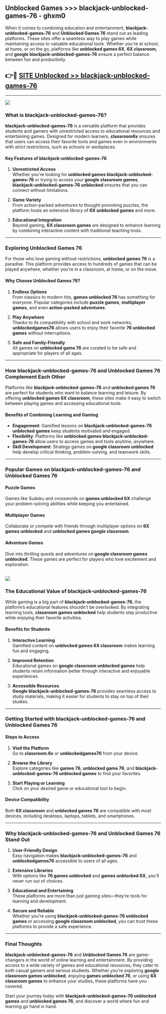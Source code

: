 ## Unblocked Games >>> blackjack-unblocked-games-76 - ghxm0 

When it comes to combining education and entertainment, **blackjack-unblocked-games-76** and **Unblocked Games 76** stand out as leading platforms. These sites offer a seamless way to play games while maintaining access to valuable educational tools. Whether you're at school, at home, or on the go, platforms like **unblocked games 6X**, **6X classroom**, and **google blackjack-unblocked-games-76** ensure a perfect balance between fun and productivity.
## 👉🔴 [SITE Unblocked >> blackjack-unblocked-games-76](https://unblockedgames.edu.pl?title=blackjack-unblocked-games-76&ref=22JU)
---
<a href="https://unblockedgames.edu.pl?title=blackjack-unblocked-games-76&ref=22JU/"><img src="https://github.com/user-attachments/assets/438f12ca-57a4-47a3-8ead-c64da593a1e5"/></a>
### What is blackjack-unblocked-games-76?  

**blackjack-unblocked-games-76** is a versatile platform that provides students and gamers with unrestricted access to educational resources and entertaining games. Designed for modern learners, **classroom6x** ensures that users can access their favorite tools and games even in environments with strict restrictions, such as schools or workplaces.  

#### Key Features of blackjack-unblocked-games-76  

1. **Unrestricted Access**  
   Whether you're looking for **unblocked games blackjack-unblocked-games-76** or trying to access your **google classroom games**, **blackjack-unblocked-games-76 unblocked** ensures that you can connect without limitations.  

2. **Game Variety**  
   From action-packed adventures to thought-provoking puzzles, the platform hosts an extensive library of **6X unblocked games** and more.  

3. **Educational Integration**  
   Beyond gaming, **6X classroom games** are designed to enhance learning by combining interactive content with traditional teaching tools.  



---

### Exploring Unblocked Games 76  

For those who love gaming without restrictions, **unblocked games 76** is a paradise. This platform provides access to hundreds of games that can be played anywhere, whether you're in a classroom, at home, or on the move.  

#### Why Choose Unblocked Games 76?  

1. **Endless Options**  
   From classics to modern hits, **games unblocked 76** has something for everyone. Popular categories include **puzzle games**, **multiplayer games**, and even **action-packed adventures**.  

2. **Play Anywhere**  
   Thanks to its compatibility with school and work networks, **unblockedgames76** allows users to enjoy their favorite **76 unblocked games** without interruptions.  

3. **Safe and Family-Friendly**  
   All games on **unblocked game 76** are curated to be safe and appropriate for players of all ages.  

---

### How blackjack-unblocked-games-76 and Unblocked Games 76 Complement Each Other  

Platforms like **blackjack-unblocked-games-76** and **unblocked games 76** are perfect for students who want to balance learning and leisure. By offering **unblocked games 6X classroom**, these sites make it easy to switch between playing games and accessing educational tools.  

#### Benefits of Combining Learning and Gaming  

- **Engagement**: Gamified lessons on **blackjack-unblocked-games-76 unblocked games** keep students motivated and engaged.  
- **Flexibility**: Platforms like **unblocked games blackjack-unblocked-games-76** allow users to access games and tools anytime, anywhere.  
- **Skill Development**: Strategy games on **google classroom unblocked** help develop critical thinking, problem-solving, and teamwork skills.  

---

### Popular Games on blackjack-unblocked-games-76 and Unblocked Games 76  

#### Puzzle Games  

Games like Sudoku and crosswords on **games unblocked 6X** challenge your problem-solving abilities while keeping you entertained.  

#### Multiplayer Games  

Collaborate or compete with friends through multiplayer options on **6X games unblocked** and **unblocked games google classroom**.  

#### Adventure Games  

Dive into thrilling quests and adventures on **google classroom games unblocked**. These games are perfect for players who love excitement and exploration.  

<a href="http://download.freeplayer.one?title=blackjack-unblocked-games-76&ref=23D/"><img src="https://github.com/user-attachments/assets/fe0c3e91-c8e1-489c-acf0-e2f614c12fb8"/></a>
---

### The Educational Value of blackjack-unblocked-games-76  

While gaming is a big part of **blackjack-unblocked-games-76**, the platform’s educational features shouldn’t be overlooked. By integrating learning tools, **classroom games unblocked** help students stay productive while enjoying their favorite activities.  

#### Benefits for Students  

1. **Interactive Learning**  
   Gamified content on **unblocked games 6X classroom** makes learning fun and engaging.  

2. **Improved Retention**  
   Educational games on **google classroom unblocked games** help students retain information better through interactive and enjoyable experiences.  

3. **Accessible Resources**  
   **Google blackjack-unblocked-games-76** provides seamless access to study materials, making it easier for students to stay on top of their studies.  

---

### Getting Started with blackjack-unblocked-games-76 and Unblocked Games 76  

#### Steps to Access  

1. **Visit the Platform**  
   Go to **classroom.6x** or **unblockedgames76** from your device.  

2. **Browse the Library**  
   Explore categories like **games 76**, **unblocked game 76**, and **blackjack-unblocked-games-76 unblocked games** to find your favorites.  

3. **Start Playing or Learning**  
   Click on your desired game or educational tool to begin.  

#### Device Compatibility  

Both **6X classroom** and **unblocked games 76** are compatible with most devices, including desktops, laptops, tablets, and smartphones.  

---

### Why blackjack-unblocked-games-76 and Unblocked Games 76 Stand Out  

1. **User-Friendly Design**  
   Easy navigation makes **blackjack-unblocked-games-76** and **unblockedgames76** accessible to users of all ages.  

2. **Extensive Libraries**  
   With options like **76 games unblocked** and **games unblocked 6X**, you’ll never run out of choices.  

3. **Educational and Entertaining**  
   These platforms are more than just gaming sites—they’re tools for learning and development.  

4. **Secure and Reliable**  
   Whether you’re using **blackjack-unblocked-games-76 unblocked games** or accessing **google classroom unblocked**, you can trust these platforms to provide a safe experience.  

---

### Final Thoughts  

**blackjack-unblocked-games-76** and **Unblocked Games 76** are game-changers in the world of online learning and entertainment. By providing access to a wide variety of games and educational resources, they cater to both casual gamers and serious students. Whether you’re exploring **google classroom games unblocked**, enjoying **games unblocked 76**, or using **6X classroom games** to enhance your studies, these platforms have you covered.  

Start your journey today with **blackjack-unblocked-games-76 unblocked games** and **unblocked games 76**, and discover a world where fun and learning go hand in hand.  